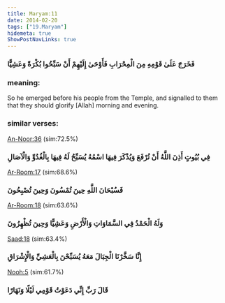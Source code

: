 ```yaml
---
title: Maryam:11
date: 2014-02-20
tags: ["19.Maryam"]
hidemeta: true 
ShowPostNavLinks: true 
---
```

### فَخَرَجَ عَلَىٰ قَوْمِهِ مِنَ الْمِحْرَابِ فَأَوْحَىٰ إِلَيْهِمْ أَنْ سَبِّحُوا بُكْرَةً وَعَشِيًّا
### meaning: 
So he emerged before his people from the Temple, and signalled to them that they should glorify [Allah] morning and evening.
### similar verses: 

[An-Noor:36](/24/36) (sim:72.5%)

### فِي بُيُوتٍ أَذِنَ اللَّهُ أَنْ تُرْفَعَ وَيُذْكَرَ فِيهَا اسْمُهُ يُسَبِّحُ لَهُ فِيهَا بِالْغُدُوِّ وَالْآصَالِ

[Ar-Room:17](/30/17) (sim:68.6%)

### فَسُبْحَانَ اللَّهِ حِينَ تُمْسُونَ وَحِينَ تُصْبِحُونَ

[Ar-Room:18](/30/18) (sim:63.6%)

### وَلَهُ الْحَمْدُ فِي السَّمَاوَاتِ وَالْأَرْضِ وَعَشِيًّا وَحِينَ تُظْهِرُونَ

[Saad:18](/38/18) (sim:63.4%)

### إِنَّا سَخَّرْنَا الْجِبَالَ مَعَهُ يُسَبِّحْنَ بِالْعَشِيِّ وَالْإِشْرَاقِ

[Nooh:5](/71/5) (sim:61.7%)

### قَالَ رَبِّ إِنِّي دَعَوْتُ قَوْمِي لَيْلًا وَنَهَارًا
